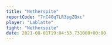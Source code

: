 ```yaml
---
title: "Netherspite"
reportCode: "7rC4GqTLR3pgZQxc"
player: "Lablatte"
fight: "Netherspite"
date: 2021-08-01T19:04:53.731000+00:00
---
```

